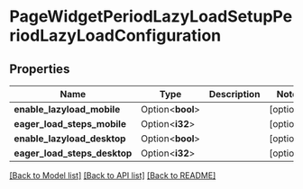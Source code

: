 # PageWidgetPeriodLazyLoadSetupPeriodLazyLoadConfiguration

## Properties

Name | Type | Description | Notes
------------ | ------------- | ------------- | -------------
**enable_lazyload_mobile** | Option<**bool**> |  | [optional]
**eager_load_steps_mobile** | Option<**i32**> |  | [optional]
**enable_lazyload_desktop** | Option<**bool**> |  | [optional]
**eager_load_steps_desktop** | Option<**i32**> |  | [optional]

[[Back to Model list]](../README.md#documentation-for-models) [[Back to API list]](../README.md#documentation-for-api-endpoints) [[Back to README]](../README.md)


